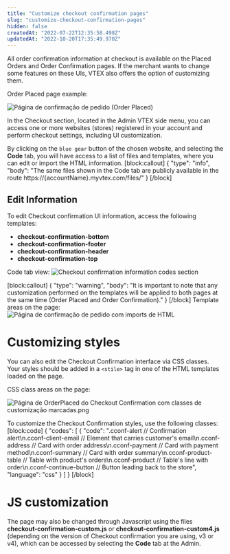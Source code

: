 ```yaml
---
title: "Customize checkout confirmation pages"
slug: "customize-checkout-confirmation-pages"
hidden: false
createdAt: "2022-07-22T12:35:58.498Z"
updatedAt: "2022-10-20T17:35:49.970Z"
---
```

All order confirmation information at checkout is available on the Placed Orders and Order Confirmation pages. If the merchant wants to change some features on these UIs, VTEX also offers the option of customizing them.

Order Placed page example:

![Página de confirmação de pedido (Order Placed)](https://cdn.jsdelivr.net/gh/vtexdocs/dev-portal-content@readme-docs/docs/guides/Checkout/customization/d1564c7-Pgina_de_confirmao_de_pedido_Order_Placed_12.png)

In the Checkout section, located in the Admin VTEX side menu, you can access one or more websites (stores) registered in your account and perform checkout settings, including UI customization.

By clicking on the `blue gear` button of the chosen website, and selecting the **Code** tab, you will have access to a list of files and templates, where you can edit or import the HTML information. 
[block:callout]
{
  "type": "info",
  "body": "The same files shown in the Code tab are publicly available in the route https://{accountName}.myvtex.com/files/"
}
[/block]
## Edit Information

To edit Checkout confirmation UI information, access the following templates:

- **checkout-confirmation-bottom**
- **checkout-confirmation-footer**
- **checkout-confirmation-header**
- **checkout-confirmation-top**

Code tab view:
![Checkout confirmation information codes section](https://cdn.jsdelivr.net/gh/vtexdocs/dev-portal-content@readme-docs/docs/guides/Checkout/customization/ec842da-checkout_confirmation_information_codes_section_33.png)

[block:callout]
{
  "type": "warning",
  "body": "It is important to note that any customization performed on the templates will be applied to both pages at the same time (Order Placed and Order Confirmation)."
}
[/block]
Template areas on the page:
![Página de confirmação de pedido com imports de HTML](https://cdn.jsdelivr.net/gh/vtexdocs/dev-portal-content@readme-docs/docs/guides/Checkout/customization/e23bee0-Pgina_de_confirmao_de_pedido_com_imports_de_HTML_42.png)

# Customizing styles

You can also edit the Checkout Confirmation interface via CSS classes. Your styles should be added in a `<stile>` tag in one of the HTML templates loaded on the page.

CSS class areas on the page:

![Página de OrderPlaced do Checkout Confirmation com classes de customização marcadas.png](https://cdn.jsdelivr.net/gh/vtexdocs/dev-portal-content@readme-docs/docs/guides/Checkout/customization/2691dcc-Pgina_de_OrderPlaced_do_Checkout_Confirmation_com_classes_de_customizao_marcadas_50.png)

To customize the Checkout Confirmation styles, use the following classes:
[block:code]
{
  "codes": [
    {
      "code": ".cconf-alert // Confirmation alert\n.cconf-client-email // Element that carries customer's email\n.cconf-address // Card with order address\n.cconf-payment // Card with payment method\n.cconf-summary // Card with order summary\n.cconf-product-table // Table with product's orders\n.cconf-product // Table's line with order\n.cconf-continue-button // Button leading back to the store",
      "language": "css"
    }
  ]
}
[/block]
# JS customization

The page may also be changed through Javascript using the files **checkout-confirmation-custom.js** or **checkout-confirmation-custom4.js** (depending on the version of Checkout confirmation you are using, v3 or v4), which can be accessed by selecting the **Code** tab at the Admin.
